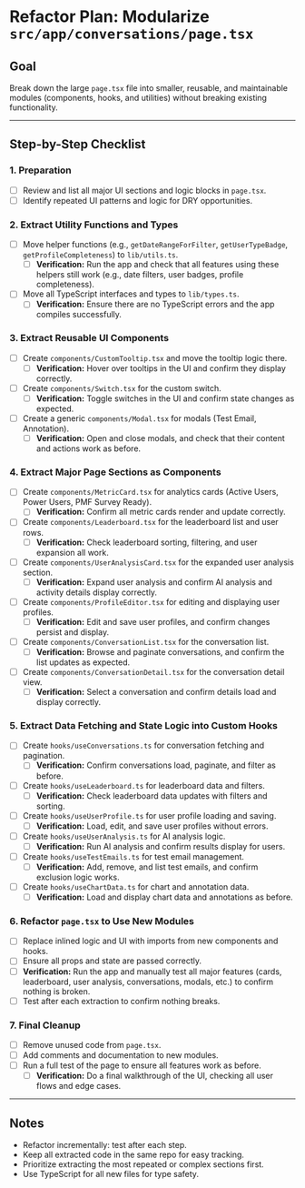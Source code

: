 # Refactor Plan: Modularize `src/app/conversations/page.tsx`

## Goal
Break down the large `page.tsx` file into smaller, reusable, and maintainable modules (components, hooks, and utilities) without breaking existing functionality.

---

## Step-by-Step Checklist

### 1. Preparation
- [ ] Review and list all major UI sections and logic blocks in `page.tsx`.
- [ ] Identify repeated UI patterns and logic for DRY opportunities.

### 2. Extract Utility Functions and Types
- [ ] Move helper functions (e.g., `getDateRangeForFilter`, `getUserTypeBadge`, `getProfileCompleteness`) to `lib/utils.ts`.
    - [ ] **Verification:** Run the app and check that all features using these helpers still work (e.g., date filters, user badges, profile completeness).
- [ ] Move all TypeScript interfaces and types to `lib/types.ts`.
    - [ ] **Verification:** Ensure there are no TypeScript errors and the app compiles successfully.

### 3. Extract Reusable UI Components
- [ ] Create `components/CustomTooltip.tsx` and move the tooltip logic there.
    - [ ] **Verification:** Hover over tooltips in the UI and confirm they display correctly.
- [ ] Create `components/Switch.tsx` for the custom switch.
    - [ ] **Verification:** Toggle switches in the UI and confirm state changes as expected.
- [ ] Create a generic `components/Modal.tsx` for modals (Test Email, Annotation).
    - [ ] **Verification:** Open and close modals, and check that their content and actions work as before.

### 4. Extract Major Page Sections as Components
- [ ] Create `components/MetricCard.tsx` for analytics cards (Active Users, Power Users, PMF Survey Ready).
    - [ ] **Verification:** Confirm all metric cards render and update correctly.
- [ ] Create `components/Leaderboard.tsx` for the leaderboard list and user rows.
    - [ ] **Verification:** Check leaderboard sorting, filtering, and user expansion all work.
- [ ] Create `components/UserAnalysisCard.tsx` for the expanded user analysis section.
    - [ ] **Verification:** Expand user analysis and confirm AI analysis and activity details display correctly.
- [ ] Create `components/ProfileEditor.tsx` for editing and displaying user profiles.
    - [ ] **Verification:** Edit and save user profiles, and confirm changes persist and display.
- [ ] Create `components/ConversationList.tsx` for the conversation list.
    - [ ] **Verification:** Browse and paginate conversations, and confirm the list updates as expected.
- [ ] Create `components/ConversationDetail.tsx` for the conversation detail view.
    - [ ] **Verification:** Select a conversation and confirm details load and display correctly.

### 5. Extract Data Fetching and State Logic into Custom Hooks
- [ ] Create `hooks/useConversations.ts` for conversation fetching and pagination.
    - [ ] **Verification:** Confirm conversations load, paginate, and filter as before.
- [ ] Create `hooks/useLeaderboard.ts` for leaderboard data and filters.
    - [ ] **Verification:** Check leaderboard data updates with filters and sorting.
- [ ] Create `hooks/useUserProfile.ts` for user profile loading and saving.
    - [ ] **Verification:** Load, edit, and save user profiles without errors.
- [ ] Create `hooks/useUserAnalysis.ts` for AI analysis logic.
    - [ ] **Verification:** Run AI analysis and confirm results display for users.
- [ ] Create `hooks/useTestEmails.ts` for test email management.
    - [ ] **Verification:** Add, remove, and list test emails, and confirm exclusion logic works.
- [ ] Create `hooks/useChartData.ts` for chart and annotation data.
    - [ ] **Verification:** Load and display chart data and annotations as before.

### 6. Refactor `page.tsx` to Use New Modules
- [ ] Replace inlined logic and UI with imports from new components and hooks.
- [ ] Ensure all props and state are passed correctly.
- [ ] **Verification:** Run the app and manually test all major features (cards, leaderboard, user analysis, conversations, modals, etc.) to confirm nothing is broken.
- [ ] Test after each extraction to confirm nothing breaks.

### 7. Final Cleanup
- [ ] Remove unused code from `page.tsx`.
- [ ] Add comments and documentation to new modules.
- [ ] Run a full test of the page to ensure all features work as before.
    - [ ] **Verification:** Do a final walkthrough of the UI, checking all user flows and edge cases.

---

## Notes
- Refactor incrementally: test after each step.
- Keep all extracted code in the same repo for easy tracking.
- Prioritize extracting the most repeated or complex sections first.
- Use TypeScript for all new files for type safety.
